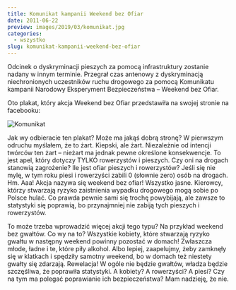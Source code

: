 ```yaml
---
title: Komunikat kampanii Weekend bez Ofiar
date: 2011-06-22
preview: images/2019/03/komunikat.jpg
categories:
  - wszystko
slug: komunikat-kampanii-weekend-bez-ofiar
---
```


Odcinek o dyskryminacji pieszych za pomocą infrastruktury zostanie nadany w innym terminie. Przegrał czas antenowy z dyskryminacją niechronionych uczestników ruchu drogowego za pomocą Komunikatu kampanii Narodowy Eksperyment Bezpieczeństwa – Weekend bez Ofiar.

Oto plakat, który akcja Weekend bez Ofiar przedstawiła na swojej stronie na facebooku:

![Komunikat](https://strefapiesza.files.wordpress.com/2019/03/komunikat.jpg)

Jak wy odbieracie ten plakat? Może ma jakąś dobrą stronę? W pierwszym odruchu myślałem, że to żart. Kiepski, ale żart. Niezależnie od intencji twórców ten żart – nieżart ma jednak pewne określone konsekwencje. To jest apel, który dotyczy TYLKO rowerzystów i pieszych. Czy oni na drogach stanowią zagrożenie? Ile jest ofiar pieszych i rowerzystów? Jeśli się nie mylę, w tym roku piesi i rowerzyści zabili 0 (słownie zero) osób na drogach. Hm. Aaa! Akcja nazywa się weekend bez ofiar! Wszystko jasne. Kierowcy, którzy stwarzają ryzyko zaistnienia wypadku drogowego mogą sobie po Polsce hulać. Co prawda pewnie sami się trochę powybijają, ale zawsze to statystyki się poprawią, bo przynajmniej nie zabiją tych pieszych i rowerzystów.

To może trzeba wprowadzić więcej akcji tego typu? Na przykład weekend bez gwałtów. Co wy na to? Wszystkie kobiety, które stwarzają ryzyko gwałtu w następny weekend powinny pozostać w domach! Zwłaszcza młode, ładne i te, które piły alkohol. Albo lepiej, zaapelujmy, żeby zamknęły się w klatkach i spędziły samotny weekend, bo w domach też niestety gwałty się zdarzają. Rewelacja! W ogóle nie będzie gwałtów, władza będzie szczęśliwa, że poprawiła statystyki. A kobiety? A rowerzyści? A piesi? Czy na tym ma polegać poprawianie ich bezpieczeństwa? Mam nadzieję, że nie.
